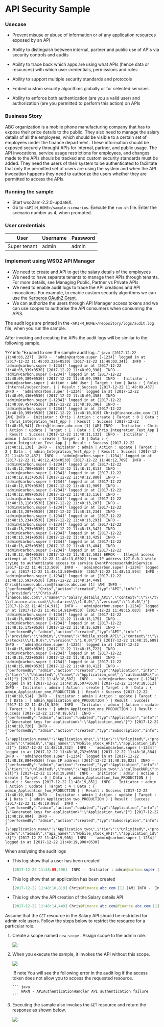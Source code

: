 # API Security Sample

### Usecase

-   Prevent misuse or abuse of information or of any application resources exposed by an API

-   Ability to distinguish between internal, partner and public use of APIs via security controls and audits

-   Ability to trace back which apps are using what APIs (hence data or resources) with which user credentials, permissions and roles

-   Ability to support multiple security standards and protocols

-   Embed custom security algorithms globally or for selected services

-   Ability to enforce both authentication (are you a valid user) and authorization (are you permitted to perform this action) on APIs

### Business Story

ABC organization is a mobile phone manufacturing company that has to expose their price details to the public. They also need to manage the salary details of all the employees, which should be visible to a certain set of employees under the finance department. These information should be exposed securely throught APIs for internal, partner, and public usage. The API invocations, service usage restrictions for employees, and changes made to the APIs shouls be tracked and custom security standards must be added. They need the users of their system to be authenticated to facilitate that only the permitted set of users are using the system and when the API invocation happens they need to authorize the users whether they are permitted to access the APIs.

### Running the sample

-   Start wso2am-2.2.0-updateX.
-   Go to `<API-M_HOME>/sample-scenarios`. Execute the `run.sh` file. Enter the scenario number as 4, when prompted.

### User credentials

| User         | Username | Password |
|--------------|----------|----------|
| Super tenant | admin    | admin    |

### Implement using WSO2 API Manager

-   We need to create and API to get the salary details of the employees
-   We need to have separate tenants to manage their APIs through tenants. For more details, see Managing Public, Partner vs Private APIs
-   We need to enable audit logs to trace the API creations and API invocations.
    For example, to enable custom security algorithms we can use the [Kerberos OAuth2 Grant.]({{base_path}}/design/api-security/oauth2/grant-types/kerberos-oauth2-grant)
-   We can authorize the users through API Manager access tokens and we can use scopes to authorise the API consumers when consuming the APIS.

The audit logs are printed in the `<API-M_HOME>/repository/logs/audit.log` file, when you run the sample.

After invoking and creating the APIs the audit logs will be similar to the following sample.

??? info "Expand to see the sample audit log..."
    ``` java
        [2017-12-22 11:48:03,227]  INFO -  'admin@carbon.super [-1234]' logged in at [2017-12-22 11:48:03,226+0530]
        [2017-12-22 11:48:03,341]  INFO -  'admin@carbon.super [-1234]' logged in at [2017-12-22 11:48:03,339+0530]
        [2017-12-22 11:48:09,390]  INFO -  'admin@carbon.super [-1234]' logged in at [2017-12-22 11:48:09,389+0530]
        [2017-12-22 11:48:09,398]  INFO -  Initiator : admin@carbon.super | Action : Add User | Target : tom | Data : { Roles :Internal/subscriber, } | Result : Success
        [2017-12-22 11:48:09,437]  INFO -  'admin@carbon.super [-1234]' logged in at [2017-12-22 11:48:09,436+0530]
        [2017-12-22 11:48:09,458]  INFO -  'admin@carbon.super [-1234]' logged in at [2017-12-22 11:48:09,457+0530]
        [2017-12-22 11:48:10,396]  INFO -  'admin@carbon.super [-1234]' logged in at [2017-12-22 11:48:10,395+0530]
        [2017-12-22 11:48:10,819] Chris@finance.abc.com [1] [AM] INFO -  Initiator : Chris | Action : create | Target : 0 | Data : { Chris_Integration_Test_App } | Result : Success
        [2017-12-22 11:48:10,941] Chris@finance.abc.com [1] [AM] INFO -  Initiator : Chris | Action : update | Target : 1 | Data : { Chris_Integration_Test_App } | Result : Success
        [2017-12-22 11:48:11,132]  INFO -  Initiator : admin | Action : create | Target : 0 | Data : { admin_Integration_Test_App } | Result : Success
        [2017-12-22 11:48:11,138]  INFO -  Initiator : admin | Action : update | Target : 2 | Data : { admin_Integration_Test_App } | Result : Success
        [2017-12-22 11:48:12,437]  INFO -  'admin@carbon.super [-1234]' logged in at [2017-12-22 11:48:12,436+0530]
        [2017-12-22 11:48:12,709]  INFO -  'admin@carbon.super [-1234]' logged in at [2017-12-22 11:48:12,709+0530]
        [2017-12-22 11:48:12,813]  INFO -  'admin@carbon.super [-1234]' logged in at [2017-12-22 11:48:12,813+0530]
        [2017-12-22 11:48:12,880]  INFO -  'admin@carbon.super [-1234]' logged in at [2017-12-22 11:48:12,879+0530]
        [2017-12-22 11:48:12,909]  INFO -  'admin@carbon.super [-1234]' logged in at [2017-12-22 11:48:12,909+0530]
        [2017-12-22 11:48:13,116]  INFO -  'admin@carbon.super [-1234]' logged in at [2017-12-22 11:48:13,116+0530]
        [2017-12-22 11:48:13,207]  INFO -  'admin@carbon.super [-1234]' logged in at [2017-12-22 11:48:13,207+0530]
        [2017-12-22 11:48:13,234]  INFO -  'admin@carbon.super [-1234]' logged in at [2017-12-22 11:48:13,234+0530]
        [2017-12-22 11:48:13,293]  INFO -  'admin@carbon.super [-1234]' logged in at [2017-12-22 11:48:13,293+0530]
        [2017-12-22 11:48:13,342]  INFO -  'admin@carbon.super [-1234]' logged in at [2017-12-22 11:48:13,341+0530]
        [2017-12-22 11:48:13,425]  INFO -  'admin@carbon.super [-1234]' logged in at [2017-12-22 11:48:13,425+0530]
        [2017-12-22 11:48:13,484]  INFO -  'admin@carbon.super [-1234]' logged in at [2017-12-22 11:48:13,484+0530]
        [2017-12-22 11:48:13,503] ERROR -  Illegal access attempt at [2017-12-22 11:48:13,0502] from IP address 127.0.0.1 while trying to authenticate access to service EventProcessorAdminService
        [2017-12-22 11:48:13,509]  INFO -  'admin@carbon.super [-1234]' logged in at [2017-12-22 11:48:13,509+0530]
        [2017-12-22 11:48:13,594]  INFO -  'admin@carbon.super [-1234]' logged in at [2017-12-22 11:48:13,593+0530]
        [2017-12-22 11:48:14,449] Chris@finance.abc.com@finance.abc.com [1] [AM] INFO -  {"performedBy":"Chris","action":"created","typ":"API","info":"{\"provider\":\"Chris-AT-finance.abc.com\",\"name\":\"Salary_details_API\",\"context\":\"\\\/t\\\/finance.abc.com\\\/salaries\\\/1.0.0\",\"version\":\"1.0.0\"}"}
        [2017-12-22 11:48:14,911]  INFO -  'admin@carbon.super [-1234]' logged in at [2017-12-22 11:48:14,910+0530]
        [2017-12-22 11:48:15,003]  INFO -  'admin@carbon.super [-1234]' logged in at [2017-12-22 11:48:15,003+0530]
        [2017-12-22 11:48:15,175]  INFO -  'admin@carbon.super [-1234]' logged in at [2017-12-22 11:48:15,175+0530]
        [2017-12-22 11:48:15,629]  INFO -  {"performedBy":"admin","action":"created","typ":"API","info":"{\"provider\":\"admin\",\"name\":\"Mobile_stock_API\",\"context\":\"\\\/stocks\\\/1.0.0\",\"version\":\"1.0.0\"}"}
        [2017-12-22 11:48:15,689]  INFO -  'admin@carbon.super [-1234]' logged in at [2017-12-22 11:48:15,689+0530]
        [2017-12-22 11:48:15,722]  INFO -  'admin@carbon.super [-1234]' logged in at [2017-12-22 11:48:15,722+0530]
        [2017-12-22 11:48:15,808]  INFO -  'admin@carbon.super [-1234]' logged in at [2017-12-22 11:48:15,808+0530]
        [2017-12-22 11:48:18,412]  INFO -  {"performedBy":"admin","action":"created","typ":"Application","info":"{\"tier\":\"Unlimited\",\"name\":\"Application_one\",\"callbackURL\":null}"}
        [2017-12-22 11:48:18,507]  INFO -  'admin@carbon.super [-1234]' logged in at [2017-12-22 11:48:18,507+0530]
        [2017-12-22 11:48:18,512]  INFO -  Initiator : admin | Action : create | Target : 0 | Data : { admin_Application_one_PRODUCTION } | Result : Success
        [2017-12-22 11:48:18,514]  INFO -  Initiator : admin | Action : update | Target : 3 | Data : { admin_Application_one_PRODUCTION } | Result : Success
        [2017-12-22 11:48:18,520]  INFO -  Initiator : admin | Action : update | Target : 3 | Data : { admin_Application_one_PRODUCTION } | Result : Success
        [2017-12-22 11:48:18,671]  INFO -  {"performedBy":"admin","action":"updated","typ":"Application","info":"{\"Generated keys for application\":\"Application_one\"}"}
        [2017-12-22 11:48:18,720]  INFO -  {"performedBy":"admin","action":"created","typ":"Subscription","info":"{\"application_name\":\"Application_one\",\"tier\":\"Unlimited\",\"provider\":\"admin\",\"api_name\":\"Mobile_stock_API\",\"application_id\":2}"}
        [2017-12-22 11:48:18,732]  INFO -  'admin@carbon.super [-1234]' logged in at [2017-12-22 11:48:18,732+0530]
        [2017-12-22 11:48:18,884]  INFO -  'admin@carbon.super [-1234]' logged in at [2017-12-22 11:48:18,884+0530] from IP address
        [2017-12-22 11:48:19,823]  INFO -  {"performedBy":"admin","action":"created","typ":"Application","info":"{\"tier\":\"Unlimited\",\"name\":\"Application_two\",\"callbackURL\":null}"}
        [2017-12-22 11:48:19,848]  INFO -  Initiator : admin | Action : create | Target : 0 | Data : { admin_Application_two_PRODUCTION } | Result : Success
        [2017-12-22 11:48:19,851]  INFO -  Initiator : admin | Action : update | Target : 4 | Data : { admin_Application_two_PRODUCTION } | Result : Success
        [2017-12-22 11:48:19,854]  INFO -  Initiator : admin | Action : update | Target : 4 | Data : { admin_Application_two_PRODUCTION } | Result : Success
        [2017-12-22 11:48:19,888]  INFO -  {"performedBy":"admin","action":"updated","typ":"Application","info":"{\"Generated keys for application\":\"Application_two\"}"}
        [2017-12-22 11:48:19,904]  INFO -  {"performedBy":"admin","action":"created","typ":"Subscription","info":"{\"application_name\":\"Application_two\",\"tier\":\"Unlimited\",\"provider\":\"admin\",\"api_name\":\"Mobile_stock_API\",\"application_id\":3}"}
        [2017-12-22 11:48:19,908]  INFO -  'admin@carbon.super [-1234]' logged in at [2017-12-22 11:48:19,908+0530]
    ```

When analysing the audit logs

-   This log show that a user has been created

    ``` java
    [2017-12-22 11:48:09,398]  INFO -  Initiator : admin@carbon.super | Action : Add User | Target : tom | Data : { Roles :Internal/subscriber, } | Result : Success
    ```

-   This log show that an application has been created

    ``` java
    [2017-12-22 11:48:10,819] Chris@finance.abc.com [1] [AM] INFO -  Initiator : Chris | Action : create | Target : 0 | Data : { Chris_Integration_Test_App } | Result : Success
    ```

-   This log show the API creation of the Salary details API

    ``` java
    [2017-12-22 11:48:14,449] Chris@finance.abc.com@finance.abc.com [1] [AM] INFO -  {"performedBy":"Chris","action":"created","typ":"API","info":"{\"provider\":\"Chris-AT-finance.abc.com\",\"name\":\"Salary_details_API\",\"context\":\"\\\/t\\\/finance.abc.com\\\/salaries\\\/1.0.0\",\"version\":\"1.0.0\"}"}
    ```
    
Assume that the `GET` resource in the Salary API should be restricted for admin role users. Follow the steps below to restrict the resource for a particular role.

1.  Create a scope named `new_scope.` Assign scope to the admin role. 

    ![](https://lh6.googleusercontent.com/P4ixhA2IooMGlCyw1S0_QnmCFjcI8dPwk3LzArNRIr8rP5hC8FNr3IxkvAPUcYP36fQHWxWPHXysqGUqyea2z1_1gxxV6vAD57Wec6PNvfDZ0tHGM9oe1xypil9nnyrsRXBEL5yt)

2.  When you execute the sample, it invokes the API without this scope. 

    ![](https://lh3.googleusercontent.com/xZnDwHf4dbw4ynxUyOBEjYuG87X3nJ2DWsuApHWhW1KKTSbKHLP3YCDEIrqkD3oCezEjuJS4KtbDnbguTyOeTNTs9_YQ1wT5UXFS_BuEaTepB-wvdh8qz9rTEASBvtG6Y8-PSJ4p)

    !!! note
        You will see the following error in the audit log if the access token does not allow you to access the requested resource.

        ``` java
            WARN - APIAuthenticationHandler API authentication failure
        ```


3.  Executing the sample also invokes the `GET` resource and return the response as shown below. 

    ![](https://lh4.googleusercontent.com/a9GVqIUs62NnynUA9HpIy6WqU3xEW4Pr9kl_veTTrt89OquS4YHqHLMxBDUMy3o9qKCQwy90U3JjcRFcepETVejA7W9QJibEINQHPmRhuZdY97bTO4iFZLwhC7148fpXMjxcPgr8)

